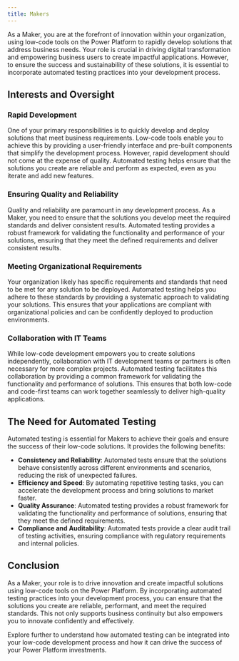 ```yaml
---
title: Makers
---
```


As a Maker, you are at the forefront of innovation within your organization, using low-code tools on the Power Platform to rapidly develop solutions that address business needs. Your role is crucial in driving digital transformation and empowering business users to create impactful applications. However, to ensure the success and sustainability of these solutions, it is essential to incorporate automated testing practices into your development process.

## Interests and Oversight

### Rapid Development

One of your primary responsibilities is to quickly develop and deploy solutions that meet business requirements. Low-code tools enable you to achieve this by providing a user-friendly interface and pre-built components that simplify the development process. However, rapid development should not come at the expense of quality. Automated testing helps ensure that the solutions you create are reliable and perform as expected, even as you iterate and add new features.

### Ensuring Quality and Reliability

Quality and reliability are paramount in any development process. As a Maker, you need to ensure that the solutions you develop meet the required standards and deliver consistent results. Automated testing provides a robust framework for validating the functionality and performance of your solutions, ensuring that they meet the defined requirements and deliver consistent results.

### Meeting Organizational Requirements

Your organization likely has specific requirements and standards that need to be met for any solution to be deployed. Automated testing helps you adhere to these standards by providing a systematic approach to validating your solutions. This ensures that your applications are compliant with organizational policies and can be confidently deployed to production environments.

### Collaboration with IT Teams

While low-code development empowers you to create solutions independently, collaboration with IT development teams or partners is often necessary for more complex projects. Automated testing facilitates this collaboration by providing a common framework for validating the functionality and performance of solutions. This ensures that both low-code and code-first teams can work together seamlessly to deliver high-quality applications.

## The Need for Automated Testing

Automated testing is essential for Makers to achieve their goals and ensure the success of their low-code solutions. It provides the following benefits:

- **Consistency and Reliability**: Automated tests ensure that the solutions behave consistently across different environments and scenarios, reducing the risk of unexpected failures.
- **Efficiency and Speed**: By automating repetitive testing tasks, you can accelerate the development process and bring solutions to market faster.
- **Quality Assurance**: Automated testing provides a robust framework for validating the functionality and performance of solutions, ensuring that they meet the defined requirements.
- **Compliance and Auditability**: Automated tests provide a clear audit trail of testing activities, ensuring compliance with regulatory requirements and internal policies.

## Conclusion

As a Maker, your role is to drive innovation and create impactful solutions using low-code tools on the Power Platform. By incorporating automated testing practices into your development process, you can ensure that the solutions you create are reliable, performant, and meet the required standards. This not only supports business continuity but also empowers you to innovate confidently and effectively.

Explore further to understand how automated testing can be integrated into your low-code development process and how it can drive the success of your Power Platform investments.